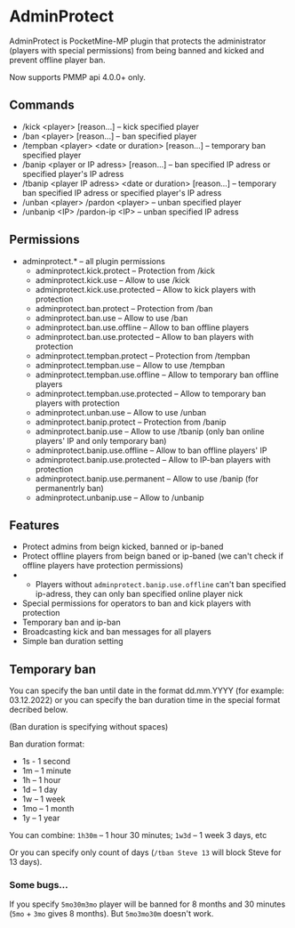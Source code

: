 # AdminProtect
AdminProtect is PocketMine-MP plugin that protects the administrator (players with special permissions) from being banned and kicked and prevent offline player ban.

Now supports PMMP api 4.0.0+ only.

## Commands
- /kick &lt;player&gt; [reason...] – kick specified player
- /ban &lt;player&gt; [reason...] – ban specified player
- /tempban &lt;player&gt; &lt;date or duration&gt; [reason...] – temporary ban specified player
- /banip &lt;player or IP adress&gt; [reason...] – ban specified IP adress or specified player's IP adress
- /tbanip &lt;player IP adress&gt; &lt;date or duration&gt; [reason...] – temporary ban specified IP adress or specified player's IP adress
- /unban &lt;player&gt; /pardon &lt;player&gt; – unban specified player
- /unbanip &lt;IP&gt; /pardon-ip &lt;IP&gt; – unban specified IP adress
  
## Permissions
- adminprotect.* – all plugin permissions
  - adminprotect.kick.protect – Protection from /kick
  - adminprotect.kick.use – Allow to use /kick
  - adminprotect.kick.use.protected – Allow to kick players with protection
  - adminprotect.ban.protect – Protection from /ban
  - adminprotect.ban.use – Allow to use /ban
  - adminprotect.ban.use.offline – Allow to ban offline players
  - adminprotect.ban.use.protected – Allow to ban players with protection
  - adminprotect.tempban.protect – Protection from /tempban
  - adminprotect.tempban.use – Allow to use /tempban
  - adminprotect.tempban.use.offline – Allow to temporary ban offline players
  - adminprotect.tempban.use.protected – Allow to temporary ban players with protection
  - adminprotect.unban.use – Allow to use /unban
  - adminprotect.banip.protect – Protection from /banip
  - adminprotect.banip.use – Allow to use /tbanip (only ban online players' IP and only temporary ban)
  - adminprotect.banip.use.offline – Allow to ban offline players' IP
  - adminprotect.banip.use.protected – Allow to IP-ban players with protection
  - adminprotect.banip.use.permanent – Allow to use /banip (for permanentrly ban)
  - adminprotect.unbanip.use – Allow to /unbanip

## Features
- Protect admins from beign kicked, banned or ip-baned
- Protect offline players from beign baned or ip-baned (we can't check if offline players have protection permissions)
- - Players without ```adminprotect.banip.use.offline``` can't ban specified ip-adress, they can only ban specified online player nick
- Special permissions for operators to ban and kick players with protection
- Temporary ban and ip-ban
- Broadcasting kick and ban messages for all players
- Simple ban duration setting 
  
## Temporary ban
You can specify the ban until date in the format dd.mm.YYYY (for example: 03.12.2022) or you can specify the ban duration time in the special format decribed below.

(Ban duration is specifying without spaces)

Ban duration format:
- 1s - 1 second
- 1m – 1 minute
- 1h – 1 hour
- 1d – 1 day
- 1w – 1 week
- 1mo – 1 month
- 1y – 1 year

You can combine: ```1h30m``` – 1 hour 30 minutes; ```1w3d``` – 1 week 3 days, etc

Or you can specify only count of days (```/tban Steve 13``` will block Steve for 13 days).

### Some bugs...
If you specify ```5mo30m3mo``` player will be banned for 8 months and 30 minutes (```5mo``` + ```3mo``` gives 8 months). But ```5mo3mo30m``` doesn't work.
